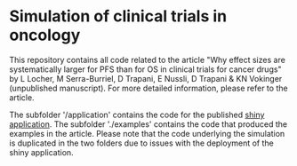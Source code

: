 # Simulation of clinical trials in oncology

This repository contains all code related to the article "Why effect sizes are systematically larger for PFS than for OS in clinical trials for cancer drugs" by L Locher, M Serra-Burriel, D Trapani, E Nussli, D Trapani & KN Vokinger (unpublished manuscript). For more detailed information, please refer to the article.

The subfolder '/application' contains the code for the published [shiny application](https://lulocher.shinyapps.io/oncology-trial-simulator/). The subfolder './examples' contains the code that produced the examples in the article. Please note that the code underlying the simulation is duplicated in the two folders due to issues with the deployment of the shiny application.
